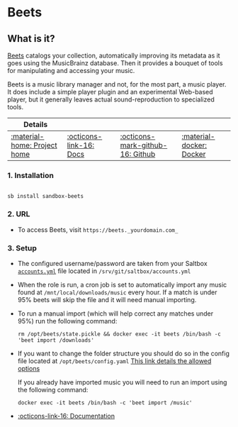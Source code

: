 # Beets

## What is it?

[Beets](https://beets.io/) catalogs your collection, automatically improving its metadata as it goes using the MusicBrainz database. Then it provides a bouquet of tools for manipulating and accessing your music.

Beets is a music library manager and not, for the most part, a music player. It does include a simple player plugin and an experimental Web-based player, but it generally leaves actual sound-reproduction to specialized tools.

| Details     |             |             |             |
|-------------|-------------|-------------|-------------|
| [:material-home: Project home ](https://beets.io/) | [:octicons-link-16: Docs](http://beets.readthedocs.org/) | [:octicons-mark-github-16: Github](http://github.com/beetbox/beets) | [:material-docker: Docker ](https://hub.docker.com/r/linuxserver/beets)|

### 1. Installation

```  { .shell }

sb install sandbox-beets

```

### 2. URL

- To access Beets, visit `https://beets._yourdomain.com_`

### 3. Setup

- The configured username/password are taken from your Saltbox [`accounts.yml`](/saltbox/install#configuration) file located in `/srv/git/saltbox/accounts.yml`
- When the role is run, a cron job is set to automatically import any music found at `/mnt/local/downloads/music` every hour. 
  If a match is under 95% beets will skip the file and it will need manual importing.
- To run a manual import (which will help correct any matches under 95%) run the following command:
    ``` { .shell }
    rm /opt/beets/state.pickle && docker exec -it beets /bin/bash -c 'beet import /downloads'

    ```
- If you want to change the folder structure you should do so in the config file located at 
  `/opt/beets/config.yaml`
  [This link details the allowed options](https://beets.readthedocs.io/en/v1.4.7/reference/config.html#path-format-configuration)

    If you already have imported music you will need to run an import using the following command:
    ``` { .shell }
    docker exec -it beets /bin/bash -c 'beet import /music'
    ```

- [:octicons-link-16: Documentation](http://beets.readthedocs.org/)
